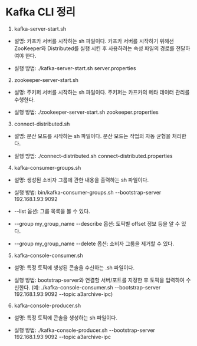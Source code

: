 # Kafka CLI 정리

1. kafka-server-start.sh

- 설명: 카프카 서버를 시작하는 sh 파일이다. 카프카 서버를 시작하기 위해선 
ZooKeeper와 Distributed를 실행 시킨 후 사용하려는 속성 파일의 경로를 전달하여야 한다.

- 실행 방법: ./kafka-server-start.sh server.properties

2. zookeeper-server-start.sh

- 설명: 주키퍼 서버를 시작하는 sh 파일이다. 주키퍼는 카프카의 메타 데이터 관리를 수행한다.

- 실행 방법: ./zookeeper-server-start.sh zookeeper.properties

3. connect-distributed.sh

- 설명: 분산 모드를 시작하는 sh 파일이다. 분산 모드는 작업의 자동 균형을 처리한다.

- 실행 방법: ./connect-distributed.sh connect-distributed.properties


4. kafka-consumer-groups.sh

- 설명: 생성된 소비자 그룹에 관한 내용을 출력하는 sh 파일이다.

- 실행 방법: bin/kafka-consumer-groups.sh --bootstrap-server 192.168.1.93:9092

-  --list 옵션: 그룹 목록을 볼 수 있다.

-  --group my_group_name --describe 옵션: 토픽별 offset 정보 등을 알 수 있다.

-  --group my_group_name --delete 옵션: 소비자 그룹을 제거할 수 있다.

5. kafka-console-consumer.sh

- 설명: 특정 토픽에 생성된 콘솔을 수신하는 .sh 파일이다.

- 실행 방법: bootstrap-server와 연결할 서버/포트를 지정한 후 토픽을 입력하여 수신한다.
(예: ./kafka-console-consumer.sh --bootstrap-server 192.168.1.93:9092 --topic a3archive-ipc)

6. kafka-console-producer.sh

- 설명: 특정 토픽에 콘솔을 생성하는 sh 파일이다. 

- 실행 방법: ./kafka-console-producer.sh --bootstrap-server 192.168.1.93:9092 --topic a3archive-ipc


